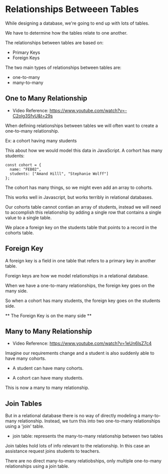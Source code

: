 # Relationships Betweeen Tables

While designing a database, we're going to end up with lots of tables.

We have to determine how the tables relate to one another.

The relationships between tables are based on:
  
  * Primary Keys
  * Foreign Keys

The two main types of relationships between tables are:

  * one-to-many
  * many-to-many


## One to Many Relationship

  * Video Reference: https://www.youtube.com/watch?v=-C2olg3SfvU&t=29s

When defining relationships between tables we will often want to create a one-to-many relationship. 

  Ex: a cohort having many students

This about how we would model this data in JavaScript. A corhort has many students:

    const cohort = {
      name: "FEB02",
      students: ["Amand Hilll", "Stephanie Wolff"]
    };

The cohort has many things, so we might even add an array to cohorts.

This works well in Javascript, but works terribly in relational databases.

Our cohorts table cannot contian an array of students, instead we will need to accomplish this relationship by adding a single row that contains a single value to a single table.

We place a foreign key on the students table that points to a record in the cohorts table.


## Foreign Key
A foreign key is a field in one table that refers to a primary key in another table.

Foreign keys are how we model relationships in a relational database.

When we have a one-to-many relationships, the foreign key goes on the many side.

So when a cohort has many students, the foreign key goes on the students side.

  ** The Foreign Key is on the many side **

## Many to Many Relationship

  * Video Reference: https://www.youtube.com/watch?v=1eUn6lsZ7c4   

Imagine our requirements change and a student is also suddenly able to have many cohorts.

  * A student can have many cohorts.

  * A cohort can have many students.

This is now a many to many relationship.


## Join Tables
But in a relational database there is no way of directly modeling a many-to-many relationship. Instead, we turn this into two one-to-many relationships using a 'join' table.

  * join table: represents the many-to-many relationship between two tables

Join tables hold lots of info relevant to the relationship. In this case an assistance request joins students to teachers.

There are no direct many-to-many relatiobships, only multiple one-to-many relationships using a join table.